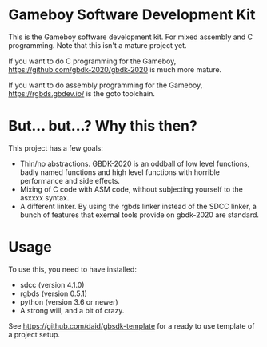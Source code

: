 # Gameboy Software Development Kit

This is the Gameboy software development kit. For mixed assembly and C programming. Note that this isn't a mature project yet.

If you want to do C programming for the Gameboy, https://github.com/gbdk-2020/gbdk-2020 is much more mature.

If you want to do assembly programming for the Gameboy, https://rgbds.gbdev.io/ is the goto toolchain.

# But... but...? Why this then?

This project has a few goals:

* Thin/no abstractions. GBDK-2020 is an oddball of low level functions, badly named functions and high level functions with horrible performance and side effects.
* Mixing of C code with ASM code, without subjecting yourself to the asxxxx syntax.
* A different linker. By using the rgbds linker instead of the SDCC linker, a bunch of features that exernal tools provide on gbdk-2020 are standard.

# Usage

To use this, you need to have installed:

* sdcc (version 4.1.0)
* rgbds (version 0.5.1)
* python (version 3.6 or newer)
* A strong will, and a bit of crazy.

See https://github.com/daid/gbsdk-template for a ready to use template of a project setup.
